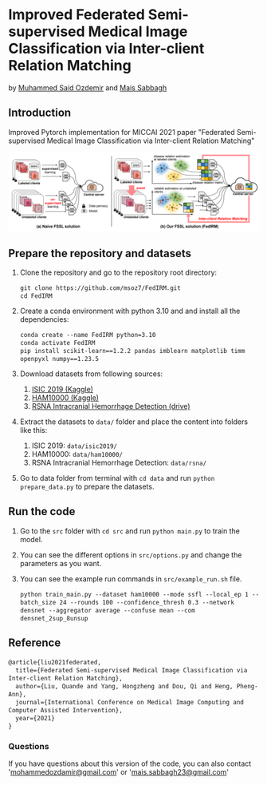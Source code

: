 # Improved Federated Semi-supervised Medical Image Classification via Inter-client Relation Matching
by [Muhammed Said Ozdemir](https://github.com/msoz7) and [Mais Sabbagh](https://github.com/MaisSabbagh)

## Introduction

Improved Pytorch implementation for MICCAI 2021 paper "Federated Semi-supervised Medical Image Classification via Inter-client Relation Matching"

![](figure/miccai2021_fedirm.png)
## Prepare the repository and datasets
1. Clone the repository and go to the repository root directory:

       git clone https://github.com/msoz7/FedIRM.git
       cd FedIRM

2. Create a conda environment with python 3.10 and and install all the dependencies:

       conda create --name FedIRM python=3.10
       conda activate FedIRM
       pip install scikit-learn==1.2.2 pandas imblearn matplotlib timm openpyxl numpy==1.23.5

4. Download datasets from following sources:
   1. [ISIC 2019 (Kaggle)](https://www.kaggle.com/datasets/andrewmvd/isic-2019)
   2. [HAM10000 (Kaggle)](https://www.kaggle.com/kmader/skin-cancer-mnist-ham10000)
   3. [RSNA Intracranial Hemorrhage Detection (drive)](https://drive.google.com/drive/folders/1bhe_0KvdxEli7-6ZrQ9ahaDPpSnvF4UW?usp=share_link)

5. Extract the datasets to `data/` folder and place the content into folders like this:
   1. ISIC 2019: `data/isic2019/`
   2. HAM10000: `data/ham10000/`
   3. RSNA Intracranial Hemorrhage Detection: `data/rsna/`

6. Go to data folder from terminal with `cd data` and run `python prepare_data.py` to prepare the datasets.

## Run the code
1. Go to the `src` folder with `cd src` and run `python main.py` to train the model.

2. You can see the different options in `src/options.py` and change the parameters as you want.

3. You can see the example run commands in `src/example_run.sh` file.

       python train_main.py --dataset ham10000 --mode ssfl --local_ep 1 --batch_size 24 --rounds 100 --confidence_thresh 0.3 --network densnet --aggregator average --confuse mean --com densnet_2sup_8unsup

   
## Reference
    @article{liu2021federated,
      title={Federated Semi-supervised Medical Image Classification via Inter-client Relation Matching},
      author={Liu, Quande and Yang, Hongzheng and Dou, Qi and Heng, Pheng-Ann},
      journal={International Conference on Medical Image Computing and Computer Assisted Intervention},
      year={2021}
    }

### Questions

If you have questions about this version of the code, you can also contact 'mohammedozdamir@gmail.com' or 'mais.sabbagh23@gmail.com'
